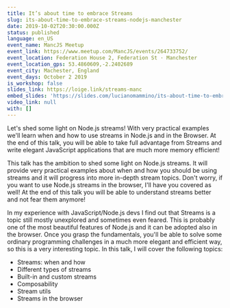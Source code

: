 ```yaml
---
title: It’s about time to embrace Streams
slug: its-about-time-to-embrace-streams-nodejs-manchester
date: 2019-10-02T20:30:00.000Z
status: published
language: en_US
event_name: MancJS Meetup
event_link: https://www.meetup.com/MancJS/events/264733752/
event_location: Federation House 2, Federation St · Manchester
event_location_gps: 53.4860609,-2.2402689
event_city: Machester, England
event_days: October 2 2019
is_workshop: false
slides_link: https://loige.link/streams-manc
embed_slides: 'https://slides.com/lucianomammino/its-about-time-to-embrace-streams-node-manchjs/embed'
video_link: null
with: []
---
```


Let's shed some light on Node.js streams! With very practical examples we'll learn when and how to use streams in Node.js and in the Browser. At the end of this talk, you will be able to take full advantage from Streams and write elegant JavaScript applications that are much more memory efficient!

This talk has the ambition to shed some light on Node.js streams. It will provide very practical examples about when and how you should be using streams and it will progress into more in-depth stream topics. Don't worry, if you want to use Node.js streams in the browser, I'll have you covered as well! At the end of this talk you will be able to understand streams better and not fear them anymore!

In my experience with JavaScript/Node.js devs I find out that Streams is a topic still mostly unexplored and sometimes even feared. This is probably one of the most beautiful features of Node.js and it can be adopted also in the browser. Once you grasp the fundamentals, you'll be able to solve some ordinary programming challenges in a much more elegant and efficient way, so this is a very interesting topic. In this talk, I will cover the following topics:

- Streams: when and how
- Different types of streams
- Built-in and custom streams
- Composability
- Stream utils
- Streams in the browser

